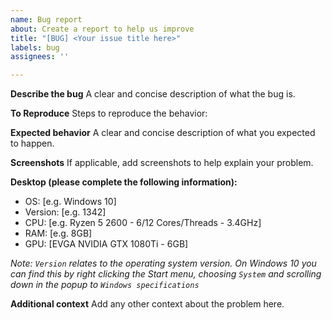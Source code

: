 ```yaml
---
name: Bug report
about: Create a report to help us improve
title: "[BUG] <Your issue title here>"
labels: bug
assignees: ''

---
```


**Describe the bug**
A clear and concise description of what the bug is.

**To Reproduce**
Steps to reproduce the behavior:

**Expected behavior**
A clear and concise description of what you expected to happen.

**Screenshots**
If applicable, add screenshots to help explain your problem.

**Desktop (please complete the following information):**
 - OS: [e.g. Windows 10]
 - Version: [e.g. 1342]
 - CPU: [e.g. Ryzen 5 2600 - 6/12 Cores/Threads - 3.4GHz]
 - RAM: [e.g. 8GB]
 - GPU: [EVGA NVIDIA GTX 1080Ti - 6GB]

_Note: `Version` relates to the operating system version. On Windows 10 you can find this by right clicking the Start menu, choosing `System` and scrolling down in the popup to `Windows specifications`_

**Additional context**
Add any other context about the problem here.
